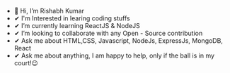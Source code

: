 - 👋 Hi, I’m Rishabh Kumar
- ✔ I'm Interested in learing coding stuffs
- ✔ I’m currently learning ReactJS & NodeJS
- ✔ I’m looking to collaborate with any Open - Source contribution
- ✔ Ask me about HTML,CSS, Javascript, NodeJs, ExpressJs, MongoDB, React
- ✔ Ask me about anything, I am happy to help, only if the ball is in my court!😉

